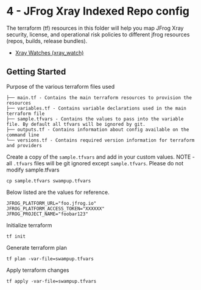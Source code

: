 # 4 - JFrog Xray Indexed Repo config 

The terraform (tf) resources in this folder will help you map JFrog Xray security, license, and operational risk policies to different jfrog resources (repos, builds, release bundles).

- [Xray Watches (xray_watch)](https://registry.terraform.io/providers/jfrog/xray/latest/docs/resources/watch)
  
## Getting Started
Purpose of the various terraform files used 

```
├── main.tf - Contains the main terraform resources to provision the resources
├── variables.tf - Contains variable declarations used in the main terraform file
├── sample.tfvars - Contains the values to pass into the variable file. By default all tfvars will be ignored by git.
├── outputs.tf - Contains information about config available on the command line
└── versions.tf - Contains required version information for terraform and providers
```

Create a copy of the `sample.tfvars` and add in your custom values. NOTE - all `.tfvars` files will be git ignored except `sample.tfvars`. Please do not modify sample.tfvars
```
cp sample.tfvars swampup.tfvars
```

Below listed are the values for reference.
```
JFROG_PLATFORM_URL="foo.jfrog.io" 
JFROG_PLATFORM_ACCESS_TOKEN="XXXXXX"
JFROG_PROJECT_NAME="foobar123"
```

Initialize terraform 
```
tf init
```

Generate terraform plan
```
tf plan -var-file=swampup.tfvars
```

Apply terraform changes
```
tf apply -var-file=swampup.tfvars
```